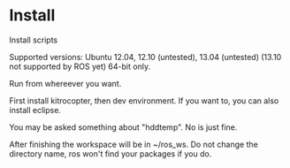 Install
=======

Install scripts

Supported versions: Ubuntu 12.04, 12.10 (untested), 13.04 (untested) (13.10 not supported by ROS yet)
64-bit only.

Run from whereever you want.

First install kitrocopter, then dev environment.
If you want to, you can also install eclipse.

You may be asked something about "hddtemp". No is just fine.

After finishing the workspace will be in ~/ros_ws. Do not change the directory name, ros won't find your packages if you do.
